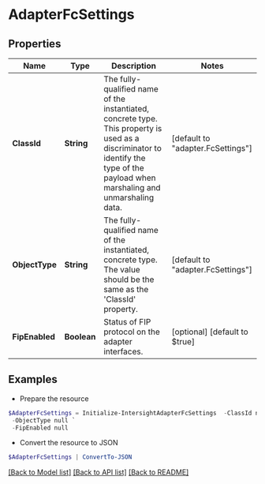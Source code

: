 # AdapterFcSettings
## Properties

Name | Type | Description | Notes
------------ | ------------- | ------------- | -------------
**ClassId** | **String** | The fully-qualified name of the instantiated, concrete type. This property is used as a discriminator to identify the type of the payload when marshaling and unmarshaling data. | [default to "adapter.FcSettings"]
**ObjectType** | **String** | The fully-qualified name of the instantiated, concrete type. The value should be the same as the &#39;ClassId&#39; property. | [default to "adapter.FcSettings"]
**FipEnabled** | **Boolean** | Status of FIP protocol on the adapter interfaces. | [optional] [default to $true]

## Examples

- Prepare the resource
```powershell
$AdapterFcSettings = Initialize-IntersightAdapterFcSettings  -ClassId null `
 -ObjectType null `
 -FipEnabled null
```

- Convert the resource to JSON
```powershell
$AdapterFcSettings | ConvertTo-JSON
```

[[Back to Model list]](../README.md#documentation-for-models) [[Back to API list]](../README.md#documentation-for-api-endpoints) [[Back to README]](../README.md)

